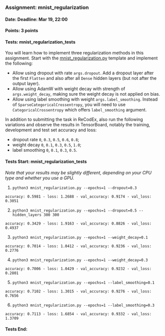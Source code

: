 ### Assignment: mnist_regularization
#### Date: Deadline: Mar 19, 22:00
#### Points: 3 points
#### Tests: mnist_regularization_tests

You will learn how to implement three regularization methods in this assignment.
Start with the
[mnist_regularization.py](https://github.com/ufal/npfl138/tree/past-2324/labs/03/mnist_regularization.py)
template and implement the following:
- Allow using dropout with rate `args.dropout`. Add a dropout layer after the
  first `Flatten` and also after all `Dense` hidden layers (but not after the
  output layer).
- Allow using AdamW with weight decay with strength of `args.weight_decay`,
  making sure the weight decay is not applied on bias.
- Allow using label smoothing with weight `args.label_smoothing`. Instead
  of `SparseCategoricalCrossentropy`, you will need to use
  `CategoricalCrossentropy` which offers `label_smoothing` argument.

In addition to submitting the task in ReCodEx, also run the following
variations and observe the results in TensorBoard,
notably the training, development and test set accuracy and loss:
- dropout rate `0`, `0.3`, `0.5`, `0.6`, `0.8`;
- weight decay `0`, `0.1`, `0.3`, `0.5`, `1.0`;
- label smoothing `0`, `0.1`, `0.3`, `0.5`.

#### Tests Start: mnist_regularization_tests
_Note that your results may be slightly different, depending on your CPU type and whether you use a GPU._

1. `python3 mnist_regularization.py --epochs=1 --dropout=0.3`
```
accuracy: 0.5981 - loss: 1.2688 - val_accuracy: 0.9174 - val_loss: 0.3051
```

2. `python3 mnist_regularization.py --epochs=1 --dropout=0.5 --hidden_layers 300 300`
```
accuracy: 0.3429 - loss: 1.9163 - val_accuracy: 0.8826 - val_loss: 0.4937
```

3. `python3 mnist_regularization.py --epochs=1 --weight_decay=0.1`
```
accuracy: 0.7014 - loss: 1.0412 - val_accuracy: 0.9236 - val_loss: 0.2776
```

4. `python3 mnist_regularization.py --epochs=1 --weight_decay=0.3`
```
accuracy: 0.7006 - loss: 1.0429 - val_accuracy: 0.9232 - val_loss: 0.2801
```

5. `python3 mnist_regularization.py --epochs=1 --label_smoothing=0.1`
```
accuracy: 0.7102 - loss: 1.3015 - val_accuracy: 0.9276 - val_loss: 0.7656
```

6. `python3 mnist_regularization.py --epochs=1 --label_smoothing=0.3`
```
accuracy: 0.7113 - loss: 1.6854 - val_accuracy: 0.9332 - val_loss: 1.3709
```
#### Tests End:
